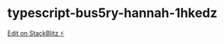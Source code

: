 # typescript-bus5ry-hannah-1hkedz

[Edit on StackBlitz ⚡️](https://stackblitz.com/edit/typescript-bus5ry-hannah-1hkedz)
